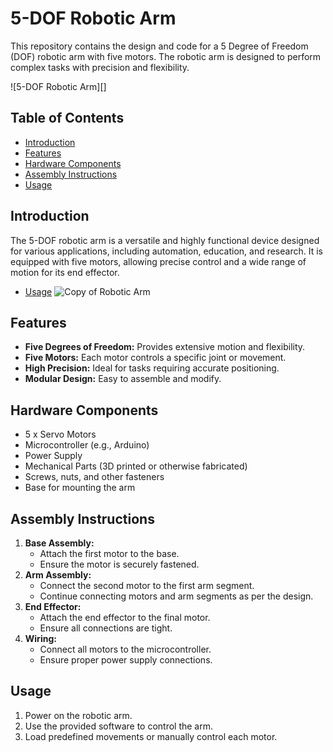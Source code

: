 # 5-DOF Robotic Arm

This repository contains the design and code for a 5 Degree of Freedom (DOF) robotic arm with five motors. The robotic arm is designed to perform complex tasks with precision and flexibility.

![5-DOF Robotic Arm][]

## Table of Contents
- [Introduction](#introduction)
- [Features](#features)
- [Hardware Components](#hardware-components)
- [Assembly Instructions](#assembly-instructions)
- [Usage](#usage)

## Introduction

The 5-DOF robotic arm is a versatile and highly functional device designed for various applications, including automation, education, and research. It is equipped with five motors, allowing precise control and a wide range of motion for its end effector.
- [Usage](#usage)
![Copy of Robotic Arm](https://github.com/user-attachments/assets/57037ada-d496-4c3c-950e-1198ea4a6d8e)


## Features
- **Five Degrees of Freedom:** Provides extensive motion and flexibility.
- **Five Motors:** Each motor controls a specific joint or movement.
- **High Precision:** Ideal for tasks requiring accurate positioning.
- **Modular Design:** Easy to assemble and modify.

## Hardware Components
- 5 x Servo Motors
- Microcontroller (e.g., Arduino)
- Power Supply
- Mechanical Parts (3D printed or otherwise fabricated)
- Screws, nuts, and other fasteners
- Base for mounting the arm


## Assembly Instructions
1. **Base Assembly:**
   - Attach the first motor to the base.
   - Ensure the motor is securely fastened.
2. **Arm Assembly:**
   - Connect the second motor to the first arm segment.
   - Continue connecting motors and arm segments as per the design.
3. **End Effector:**
   - Attach the end effector to the final motor.
   - Ensure all connections are tight.
4. **Wiring:**
   - Connect all motors to the microcontroller.
   - Ensure proper power supply connections.

## Usage
1. Power on the robotic arm.
2. Use the provided software to control the arm.
3. Load predefined movements or manually control each motor.
